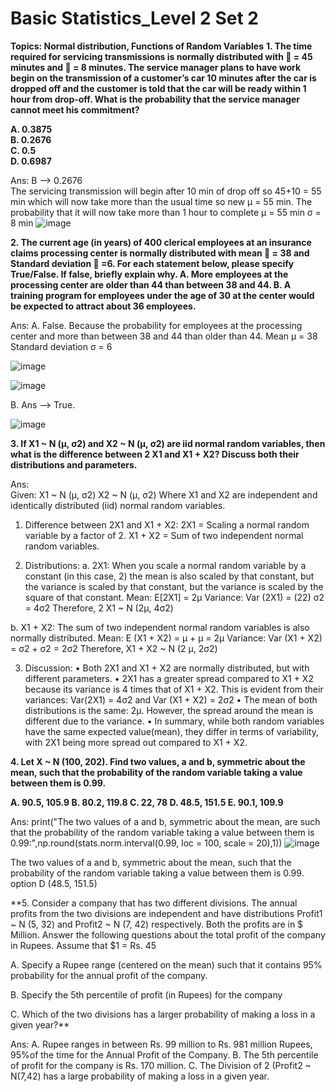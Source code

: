 # Basic Statistics_Level 2 Set 2
**Topics: Normal distribution, Functions of Random Variables**
**1.	The time required for servicing transmissions is normally distributed with  = 45 minutes and  = 8 minutes.
The service manager plans to have work begin on the transmission of a customer’s car 10 minutes after the car is
dropped off and the customer is told that the car will be ready within 1 hour from drop-off.
What is the probability that the service manager cannot meet his commitment?**

**A.	0.3875   
B.	0.2676   
C.	0.5   
D.	0.6987**


Ans:  B –> 0.2676  
          The servicing transmission will begin after 10 min of drop off so 45+10 = 55 min which will now take more than the usual time so new µ = 55 min.
           The probability that it will now take more than 1 hour to complete 
µ = 55 min
σ = 8 min
![image](https://github.com/HemalathaVel/Basic-Statistics_Level-2-/assets/154992818/e6947c4f-dc6e-48a7-9e17-65fb3dbffbe1)


**2.	The current age (in years) of 400 clerical employees at an insurance claims processing center is
normally distributed with mean  = 38 and Standard deviation  =6. For each statement below, please specify True/False.
If false, briefly explain why.
A.	More employees at the processing center are older than 44 than between 38 and 44.
B.	A training program for employees under the age of 30 at the center would be expected to attract about 36 employees.**


Ans:
A.	False.
   Because the probability for employees at the processing center and more than between 38 and 44 than older than 44.
Mean µ = 38
Standard deviation σ = 6


![image](https://github.com/HemalathaVel/Basic-Statistics_Level-2-/assets/154992818/7424b10d-4438-4f5c-80d3-f9d773648d26)


![image](https://github.com/HemalathaVel/Basic-Statistics_Level-2-/assets/154992818/0e20912b-ead6-4843-b27f-70c77e34645f)

B.	Ans –> True.

![image](https://github.com/HemalathaVel/Basic-Statistics_Level-2-/assets/154992818/560f045f-edda-43cd-a726-cb6b88005566)


**3.	If X1 ~ N (μ, σ2) and X2 ~ N (μ, σ2) are iid normal random variables, then what is the difference between 2 X1 and X1 + X2? Discuss both their distributions and parameters.**     
 
 
 Ans:  
Given:
X1 ~ N (µ, σ2) 
X2 ~ N (µ, σ2)
Where X1 and X2 are independent and identically distributed (iid) normal random variables.


1.	Difference between 2X1 and X1 + X2:
2X1 = Scaling a normal random variable by a factor of 2.
X1 + X2 = Sum of two independent normal random variables.


2.	Distributions:
a.	2X1:
When you scale a normal random variable by a constant (in this case, 2) the mean is also scaled by that constant, but the variance is scaled by that constant, but the variance is scaled by the square of that constant.
Mean: E[2X1] = 2µ
Variance: Var (2X1) = (22) σ2 = 4σ2
Therefore, 2 X1 ~ N (2µ, 4σ2)


b.	X1 + X2:
The sum of two independent normal random variables is also normally distributed.
Mean: E (X1 + X2) = µ + µ = 2µ
Variance: Var (X1 + X2) = σ2 + σ2 = 2σ2
Therefore, X1 + X2 ~ N (2 µ, 2σ2)


3.	Discussion:
•	Both 2X1 and X1 + X2 are normally distributed, but with different parameters.
•	2X1 has a greater spread compared to X1 + X2 because its variance is 4 times that of X1 + X2. This is evident from their variances: Var(2X1) = 4σ2 and Var (X1 + X2) = 2σ2
•	The mean of both distributions is the same: 2µ. However, the spread around the mean is different due to the variance.
•	In summary, while both random variables have the same expected value(mean), they differ in terms of variability, with 2X1 being more spread out compared to X1 + X2.


**4.	Let X ~ N (100, 202). Find two values, a and b, symmetric about the mean, such that the probability of the random variable taking a value between them is 0.99.** 

**A.	90.5, 105.9 
B.	80.2, 119.8 
C.	22, 78 
D.	48.5, 151.5 
E.	90.1, 109.9**
     
Ans:
print("The two values of a and b, symmetric about the mean, are such that the probability of the random variable taking a value between them is 0.99:",np.round(stats.norm.interval(0.99, loc = 100, scale = 20),1))
 ![image](https://github.com/HemalathaVel/Basic-Statistics_Level-2-/assets/154992818/2e1ae741-b9cd-4d42-a436-d91391b4349d)

   The two values of a and b, symmetric about the mean, such that the probability of the random variable taking a value between them is 0.99. option D (48.5, 151.5)


**5.	Consider a company that has two different divisions. The annual profits from the two divisions are independent and have distributions Profit1 ~ N (5, 32) and Profit2 ~ N (7, 42) respectively. Both the profits are in $ Million. Answer the following questions about the total profit of the company in Rupees. Assume that $1 = Rs. 45

A.	Specify a Rupee range (centered on the mean) such that it contains 95% probability for the annual profit of the company.

B.	Specify the 5th percentile of profit (in Rupees) for the company

C.	Which of the two divisions has a larger probability of making a loss in a given year?**

  
  Ans:
A.	Rupee ranges in between Rs. 99 million to Rs. 981 million Rupees, 95%of the time for the Annual Profit of the Company.
B.	The 5th percentile of profit for the company is Rs. 170 million.
C.	The Division of 2 (Profit2 ~ N(7,42) has a large probability of making a loss in a given year.











